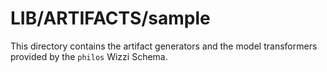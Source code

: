 # LIB/ARTIFACTS/sample

This directory contains the artifact generators and the
model transformers provided by the `philos` Wizzi Schema.

